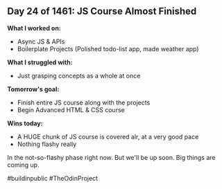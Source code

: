 ## Day 24 of 1461: JS Course Almost Finished

**What I worked on:**
- Async JS & APIs
- Boilerplate Projects (Polished todo-list app, made weather app) 

**What I struggled with:**
- Just grasping concepts as a whole at once

**Tomorrow's goal:**
- Finish entire JS course along with the projects
- Begin Advanced HTML & CSS course

**Wins today:**
- A HUGE chunk of JS course is covered alr, at a very good pace
- Nothing flashy really

In the not-so-flashy phase right now. But we'll be up soon. Big things are coming up.

#buildinpublic #TheOdinProject
